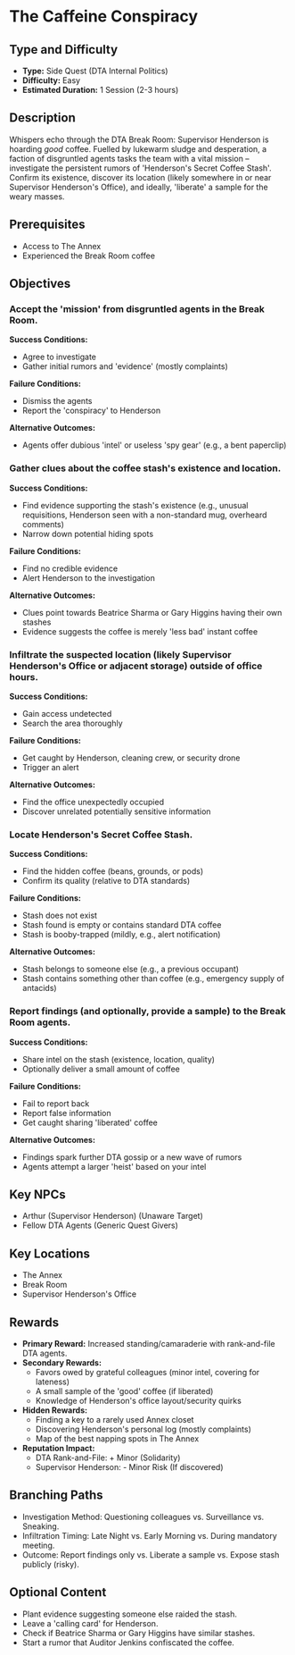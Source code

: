 # The Caffeine Conspiracy

## Type and Difficulty
- **Type:** Side Quest (DTA Internal Politics)
- **Difficulty:** Easy
- **Estimated Duration:** 1 Session (2-3 hours)

## Description
Whispers echo through the DTA Break Room: Supervisor Henderson is hoarding *good* coffee. Fuelled by lukewarm sludge and desperation, a faction of disgruntled agents tasks the team with a vital mission – investigate the persistent rumors of 'Henderson's Secret Coffee Stash'. Confirm its existence, discover its location (likely somewhere in or near Supervisor Henderson's Office), and ideally, 'liberate' a sample for the weary masses.

## Prerequisites
- Access to The Annex
- Experienced the Break Room coffee

## Objectives
### Accept the 'mission' from disgruntled agents in the Break Room.

**Success Conditions:**
- Agree to investigate
- Gather initial rumors and 'evidence' (mostly complaints)

**Failure Conditions:**
- Dismiss the agents
- Report the 'conspiracy' to Henderson

**Alternative Outcomes:**
- Agents offer dubious 'intel' or useless 'spy gear' (e.g., a bent paperclip)
### Gather clues about the coffee stash's existence and location.

**Success Conditions:**
- Find evidence supporting the stash's existence (e.g., unusual requisitions, Henderson seen with a non-standard mug, overheard comments)
- Narrow down potential hiding spots

**Failure Conditions:**
- Find no credible evidence
- Alert Henderson to the investigation

**Alternative Outcomes:**
- Clues point towards Beatrice Sharma or Gary Higgins having their own stashes
- Evidence suggests the coffee is merely 'less bad' instant coffee
### Infiltrate the suspected location (likely Supervisor Henderson's Office or adjacent storage) outside of office hours.

**Success Conditions:**
- Gain access undetected
- Search the area thoroughly

**Failure Conditions:**
- Get caught by Henderson, cleaning crew, or security drone
- Trigger an alert

**Alternative Outcomes:**
- Find the office unexpectedly occupied
- Discover unrelated potentially sensitive information
### Locate Henderson's Secret Coffee Stash.

**Success Conditions:**
- Find the hidden coffee (beans, grounds, or pods)
- Confirm its quality (relative to DTA standards)

**Failure Conditions:**
- Stash does not exist
- Stash found is empty or contains standard DTA coffee
- Stash is booby-trapped (mildly, e.g., alert notification)

**Alternative Outcomes:**
- Stash belongs to someone else (e.g., a previous occupant)
- Stash contains something other than coffee (e.g., emergency supply of antacids)
### Report findings (and optionally, provide a sample) to the Break Room agents.

**Success Conditions:**
- Share intel on the stash (existence, location, quality)
- Optionally deliver a small amount of coffee

**Failure Conditions:**
- Fail to report back
- Report false information
- Get caught sharing 'liberated' coffee

**Alternative Outcomes:**
- Findings spark further DTA gossip or a new wave of rumors
- Agents attempt a larger 'heist' based on your intel

## Key NPCs
- Arthur (Supervisor Henderson) (Unaware Target)
- Fellow DTA Agents (Generic Quest Givers)

## Key Locations
- The Annex
- Break Room
- Supervisor Henderson's Office

## Rewards
- **Primary Reward:** Increased standing/camaraderie with rank-and-file DTA agents.
- **Secondary Rewards:**
  - Favors owed by grateful colleagues (minor intel, covering for lateness)
  - A small sample of the 'good' coffee (if liberated)
  - Knowledge of Henderson's office layout/security quirks
- **Hidden Rewards:**
  - Finding a key to a rarely used Annex closet
  - Discovering Henderson's personal log (mostly complaints)
  - Map of the best napping spots in The Annex
- **Reputation Impact:**
  - DTA Rank-and-File: + Minor (Solidarity)
  - Supervisor Henderson: - Minor Risk (If discovered)

## Branching Paths
- Investigation Method: Questioning colleagues vs. Surveillance vs. Sneaking.
- Infiltration Timing: Late Night vs. Early Morning vs. During mandatory meeting.
- Outcome: Report findings only vs. Liberate a sample vs. Expose stash publicly (risky).

## Optional Content
- Plant evidence suggesting someone else raided the stash.
- Leave a 'calling card' for Henderson.
- Check if Beatrice Sharma or Gary Higgins have similar stashes.
- Start a rumor that Auditor Jenkins confiscated the coffee.
